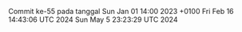 Commit ke-55 pada tanggal Sun Jan 01 14:00 2023 +0100
Fri Feb 16 14:43:06 UTC 2024
Sun May  5 23:23:29 UTC 2024
